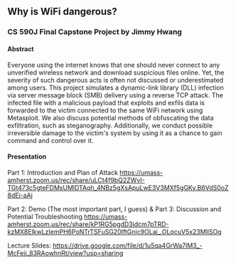 ## Why is WiFi dangerous?

### CS 590J Final Capstone Project by Jimmy Hwang

#### Abstract
Everyone using the internet knows that one should never connect to any unverified wireless network and download suspicious files online. Yet, the severity of such dangerous acts is often not discussed or underestimated among users. This project simulates a dynamic-link library (DLL) infection via server message block (SMB) delivery using a reverse TCP attack. The infected file with a malicious payload that exploits and exfils data is forwarded to the victim connected to the same WiFi network using Metasploit. We also discuss potential methods of obfuscating the data exfiltration, such as steganography. Additionally, we conduct possible irreversible damage to the victim's system by using it as a chance to gain command and control over it. 

#### Presentation

Part 1: Introduction and Plan of Attack
https://umass-amherst.zoom.us/rec/share/uLCt4f9bQ2ZWvI-TGt473c5gteFDMsUMlDTAqh_4NBz5gXsApuLwE3V3MXf5gGKy.B6VdS0oZ8dEj-aAj

Part 2: Demo (The most important part, I guess) & Part 3: Discussion and Potential Troubleshooting
https://umass-amherst.zoom.us/rec/share/kP1RG5pgdD3jdcm7pTRD-kzMX8ElkwLzIemPH6PoNTrTSFuSG20IftGnjc9OLaj_.OLqcuV5x23MllSOq

Lecture Slides: https://drive.google.com/file/d/1u5qa4GrWa7lM3_-McFejj_83RAowhnRt/view?usp=sharing
